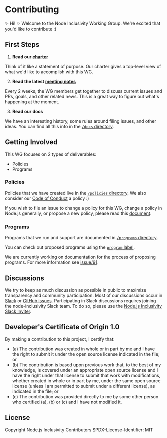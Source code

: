 # Contributing

:sparkles: Hi! :sparkles: Welcome to the Node Inclusivity Working
Group. We're excited that you'd like to contribute :)

## First Steps

1. __Read our [charter]__
  
  Think of it like a statement of purpose. Our charter gives a 
  top-level view of what we'd like to accomplish with this WG.

2. __Read the latest [meeting notes]__
  
  Every 2 weeks, the WG members get together to discuss current
  issues and PRs, goals, and other related news. This is a great
  way to figure out what's happening at the moment.

3. __Read our docs__
  
  We have an interesting history, some rules around filing issues,
  and other ideas. You can find all this info in the
  [`/docs` directory].

## Getting Involved

This WG focuses on 2 types of deliverables:

- Policies
- Programs

### Policies

Policies that we have created live in the [`/policies` directory].
We also consider our [Code of Conduct] a policy :)

If you wish to file an issue to change a policy for this WG, change
a policy in Node.js generally, or propose a new policy, please read
this [document][1].

### Programs

Programs that we run and support are documented in 
[`/programs` directory].

You can check out proposed programs using the [`program` label].

We are currently working on documentation for the process of proposing
programs. For more information see [issue/91].

## Discussions

We try to keep as much discussion as possible in public to maximize
transparency and community participation. Most of our discussions occur
in [Slack] or [GitHub issues]. Participating in Slack discussions
requires joining the node-inclusivity Slack team. To do so, please use
the [Node.js Inclusivity Slack Inviter].

## Developer's Certificate of Origin 1.0

By making a contribution to this project, I certify that:

* (a) The contribution was created in whole or in part by me and I
  have the right to submit it under the open source license indicated
  in the file; or
* (b) The contribution is based upon previous work that, to the best
  of my knowledge, is covered under an appropriate open source license
  and I have the right under that license to submit that work with
  modifications, whether created in whole or in part by me, under the
  same open source license (unless I am permitted to submit under a
  different license), as indicated in the file; or
* (c) The contribution was provided directly to me by some other
  person who certified (a), (b) or (c) and I have not modified it.

## License

Copyright Node.js Inclusivity Contributors
SPDX-License-Identifier: MIT

[charter]: README.md
[Meeting Notes]: /meetings
[Code of Conduct]: CODE_OF_CONDUCT.md
[`/docs` directory]: /docs
[`/policies` directory]: /policies
[`/programs` directory]: /programs
[issue/91]: https://github.com/nodejs/inclusivity/issues/91
[`program` label]: https://github.com/nodejs/inclusivity/labels/program
[1]: /docs/POLICY_ISSUES.md
[Slack]: https://node-inclusivity.slack.com
[GitHub issues]: https://github.com/nodejs/inclusivity/issues
[Node.js Inclusivity Slack Inviter]: http://node-inclusivity.nebri.us/
